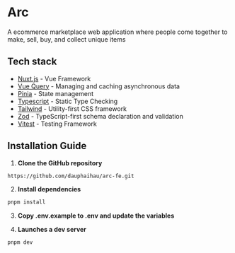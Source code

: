 # Arc
A ecommerce marketplace web application  where people come together to make, sell, buy, and collect unique items

## Tech stack

- [Nuxt.js](https://nuxt.com/) - Vue Framework
- [Vue Query](https://tanstack.com/query/latest/docs/framework/vue/overview) - Managing and caching asynchronous data
- [Pinia](https://pinia.vuejs.org/) - State management
- [Typescript](https://www.typescriptlang.org/) - Static Type Checking
- [Tailwind](https://tailwindcss.com/) - Utility-first CSS framework
- [Zod](https://zod.dev/) - TypeScript-first schema declaration and validation
- [Vitest](https://vitest.dev/) - Testing Framework

## Installation Guide

1. **Clone the GitHub repository**
```bash
https://github.com/dauphaihau/arc-fe.git
```
2. **Install dependencies**
```bash
pnpm install
```
3. **Copy .env.example to .env and update the variables**

4. **Launches a dev server**
```bash
pnpm dev
```
